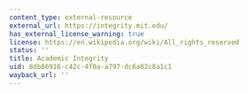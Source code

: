 ```yaml
---
content_type: external-resource
external_url: https://integrity.mit.edu/
has_external_license_warning: true
license: https://en.wikipedia.org/wiki/All_rights_reserved
status: ''
title: Academic Integrity
uid: 8db86916-c42c-4f0a-a797-dc6a02c8a1c1
wayback_url: ''
---
```

